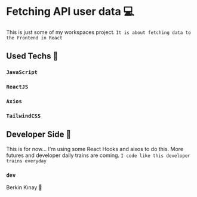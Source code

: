 # Fetching API user data 💻
This is just some of my workspaces project. `It is about fetching data to the Frontend in React`

## Used Techs 🥰

### `JavaScript`
### `ReactJS`
### `Axios`
### `TailwindCSS`

## Developer Side 💫
This is for now... I'm using some React Hooks and aixos to do this. More futures and developer daily trains are coming.
`I code like this developer trains everyday`

### `dev`
Berkin Kınay 👤

